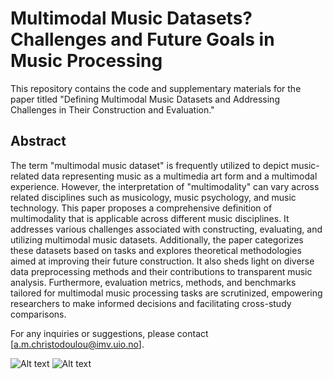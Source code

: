 # Multimodal Music Datasets? Challenges and Future Goals in Music Processing

This repository contains the code and supplementary materials for the paper titled "Defining Multimodal Music Datasets and Addressing Challenges in Their Construction and Evaluation."

## Abstract
The term "multimodal music dataset" is frequently utilized to depict music-related data representing music as a multimedia art form and a multimodal experience. However, the interpretation of "multimodality" can vary across related disciplines such as musicology, music psychology, and music technology. This paper proposes a comprehensive definition of multimodality that is applicable across different music disciplines. It addresses various challenges associated with constructing, evaluating, and utilizing multimodal music datasets. Additionally, the paper categorizes these datasets based on tasks and explores theoretical methodologies aimed at improving their future construction. It also sheds light on diverse data preprocessing methods and their contributions to transparent music analysis. Furthermore, evaluation metrics, methods, and benchmarks tailored for multimodal music processing tasks are scrutinized, empowering researchers to make informed decisions and facilitating cross-study comparisons.

For any inquiries or suggestions, please contact [a.m.christodoulou@imv.uio.no].

![Alt text]([image-url](https://github.com/MuTecEn/Multimodal-Music-Datasets/blob/main/Table%201.png)https://github.com/MuTecEn/Multimodal-Music-Datasets/blob/main/Table%201.png)
![Alt text](image-url)
